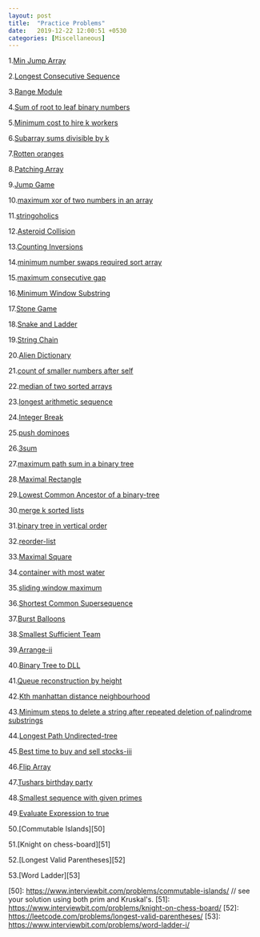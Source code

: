 ```yaml
---
layout: post
title:  "Practice Problems"
date:   2019-12-22 12:00:51 +0530
categories: [Miscellaneous]
---
```


1.[Min Jump Array][1]

2.[Longest Consecutive Sequence][2]

3.[Range Module][3]

4.[Sum of root to leaf binary numbers][4]

5.[Minimum cost to hire k workers][5]

6.[Subarray sums divisible by k][6]

7.[Rotten oranges][7]

8.[Patching Array][8]

9.[Jump Game][9]

10.[maximum xor of two numbers in an array][10]

11.[stringoholics][11]

12.[Asteroid Collision][12]

13.[Counting Inversions][13]

14.[minimum number swaps required sort array][14]

15.[maximum consecutive gap][15]

16.[Minimum Window Substring][16]

17.[Stone Game][17]

18.[Snake and Ladder][18]

19.[String Chain][19]

20.[Alien Dictionary][20]

21.[count of smaller numbers after self][21]

22.[median of two sorted arrays][22]

23.[longest arithmetic sequence][23]

24.[Integer Break][24]

25.[push dominoes][25]

26.[3sum][26]

27.[maximum path sum in a binary tree][27]

28.[Maximal Rectangle][28]

29.[Lowest Common Ancestor of a binary-tree][29]

30.[merge k sorted lists][30]

31.[binary tree in vertical order][31]

32.[reorder-list][32]

33.[Maximal Square][33]

34.[container with most water][34]

35.[sliding window maximum][35]

36.[Shortest Common Supersequence][36]

37.[Burst Balloons][37]

38.[Smallest Sufficient Team][38]

39.[Arrange-ii][39]

40.[Binary Tree to DLL][40]

41.[Queue reconstruction by height][41]

42.[Kth manhattan distance neighbourhood][42]

43.[Minimum steps to delete a string after repeated deletion of palindrome substrings][43]

44.[Longest Path Undirected-tree][44]

45.[Best time to buy and sell stocks-iii][45]

46.[Flip Array][46]

47.[Tushars birthday party][47]

48.[Smallest sequence with given primes][48]

49.[Evaluate Expression to true][49]

50.[Commutable Islands][50]

51.[Knight on chess-board][51]

52.[Longest Valid Parentheses][52]

53.[Word Ladder][53]

[1]: https://www.geeksforgeeks.org/minimum-number-jumps-reach-endset-2on-solution/
[2]: https://leetcode.com/problems/longest-consecutive-sequence/
[3]: https://leetcode.com/problems/range-module/
[4]: https://leetcode.com/problems/sum-of-root-to-leaf-binary-numbers/
[5]: https://leetcode.com/problems/minimum-cost-to-hire-k-workers/submissions/
[6]: https://leetcode.com/problems/subarray-sums-divisible-by-k/submissions/
[7]: https://practice.geeksforgeeks.org/problems/rotten-oranges/0
[8]: https://leetcode.com/problems/patching-array/
[9]: https://leetcode.com/problems/jump-game/
[10]: https://leetcode.com/problems/maximum-xor-of-two-numbers-in-an-array/ 
[11]: https://www.interviewbit.com/problems/stringoholics/
[12]: https://leetcode.com/problems/asteroid-collision/
[13]: https://www.geeksforgeeks.org/counting-inversions/
[14]: https://www.geeksforgeeks.org/minimum-number-swaps-required-sort-array/
[15]: https://www.interviewbit.com/problems/maximum-consecutive-gap/
[16]: https://leetcode.com/problems/minimum-window-substring/
[17]: https://leetcode.com/problems/stone-game/
[18]: https://practice.geeksforgeeks.org/problems/snake-and-ladder-problem/0
[19]: https://www.geeksforgeeks.org/given-array-strings-find-strings-can-chained-form-circle/
[20]: https://practice.geeksforgeeks.org/problems/alien-dictionary/1
[21]: https://leetcode.com/problems/count-of-smaller-numbers-after-self/  
[22]: https://www.geeksforgeeks.org/median-of-two-sorted-arrays/
[23]: https://leetcode.com/problems/longest-arithmetic-sequence/
[24]: https://leetcode.com/problems/integer-break/
[25]: https://leetcode.com/problems/push-dominoes/
[26]: https://leetcode.com/problems/3sum/
[27]: https://www.geeksforgeeks.org/find-maximum-path-sum-in-a-binary-tree/
[28]: https://leetcode.com/problems/maximal-rectangle/
[29]: https://leetcode.com/problems/lowest-common-ancestor-of-a-binary-tree/
[30]: https://leetcode.com/problems/merge-k-sorted-lists/
[31]: https://practice.geeksforgeeks.org/problems/print-a-binary-tree-in-vertical-order/1
[32]: https://practice.geeksforgeeks.org/problems/reorder-list/1
[33]: https://leetcode.com/problems/maximal-square/solution/
[34]: https://leetcode.com/problems/container-with-most-water/
[35]: http://leetcode.com/problems/sliding-window-maximum/ 
[36]: https://leetcode.com/problems/shortest-common-supersequence/
[37]: https://leetcode.com/problems/burst-balloons/
[38]: https://leetcode.com/problems/smallest-sufficient-team/
[39]: https://www.interviewbit.com/problems/arrange-ii/
[40]: https://practice.geeksforgeeks.org/problems/binary-tree-to-dll/1
[41]: https://leetcode.com/problems/queue-reconstruction-by-height/
[42]: https://www.interviewbit.com/problems/kth-manhattan-distance-neighbourhood/
[43]: https://www.geeksforgeeks.org/minimum-steps-to-delete-a-string-after-repeated-deletion-of-palindrome-substrings/
[44]: https://www.geeksforgeeks.org/longest-path-undirected-tree/
[45]: https://www.interviewbit.com/problems/best-time-to-buy-and-sell-stocks-iii/
[46]: https://www.interviewbit.com/problems/flip-array/
[47]: https://www.interviewbit.com/problems/tushars-birthday-party/
[48]: https://www.interviewbit.com/problems/smallest-sequence-with-given-primes/
[49]: https://www.interviewbit.com/problems/evaluate-expression-to-true/
[50]: https://www.interviewbit.com/problems/commutable-islands/    // see your solution using both prim and Kruskal's.
[51]: https://www.interviewbit.com/problems/knight-on-chess-board/
[52]: https://leetcode.com/problems/longest-valid-parentheses/
[53]: https://www.interviewbit.com/problems/word-ladder-i/